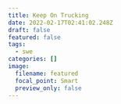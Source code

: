 ```yaml
---
title: Keep On Trucking
date: 2022-02-17T02:41:02.248Z
draft: false
featured: false
tags:
  - swe
categories: []
image:
  filename: featured
  focal_point: Smart
  preview_only: false
---
```

